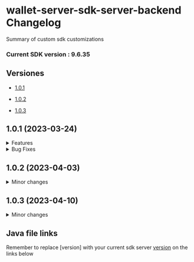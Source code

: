 
  

# wallet-server-sdk-server-backend Changelog

  

Summary of custom sdk customizations

  

### <span id="#current-version">Current SDK version : 9.6.35</span>

  

## Versiones

  

- [1.0.1](#v1.0.1)

- [1.0.2](#v1.0.2)

- [1.0.3](#v1.0.3)

  

<a  id="1.0.1"></a>

## 1.0.1 (2023-03-24)

  

<details>

<summary>Features</summary>

  

- Added an anti spoofing validation in [Match3D2DIDScanResponse](/facetec-servers/FaceTecSDK-custom-server-[version]/src/main/java/com/facetec/customserver/jsonObjects/responses/Match3D2DIDScanResponse.java)

```java

FaceTecLogging.info("Value for digitalIDSpoofStatusEnumInt " + this.digitalIDSpoofStatusEnumInt);

FaceTecLogging.info("Value for faceOnDocumentStatusEnumInt " + this.faceOnDocumentStatusEnumInt);

if(this.digitalIDSpoofStatusEnumInt == 1 && this.faceOnDocumentStatusEnumInt != 1) {

// Consider FORCED RETRY if Facetec Determines that the document is FAKE or NOT enough legible

FaceTecLogging.info("Entered in AntiSpoof Custom validation");

this.scanResultBlob = match3D2DIDScanResult.getScanResultBlob(FaceTecMatch3D2DIDScanResult.ResultBehaviorOverride.FORCE_RETRY);

}

```

  

</details>

  

<details>

<summary>Bug Fixes</summary>

  

- Removed a line from [MongoDatabase](/facetec-servers/FaceTecSDK-custom-server-[version]/src/main/java/com/facetec/customserver/database/MongoDatabase.java) in order to hide the value of mongoDBURI from the logs

  

```java

FaceTecLogging.info("MongoDB URI: " + serverConfig.mongoDBURI);

```

  

- Added a parameter to skipping OCR Confirmation screen in [Match3D2DIDScanResponse](/facetec-servers/FaceTecSDK-custom-server-[version]/src/main/java/com/facetec/customserver/jsonObjects/responses/Match3D2DIDScanResponse.java)

```java

this.scanResultBlob = match3D2DIDScanResult.getScanResultBlob(FaceTecMatch3D2DIDScanResult.ResultBehaviorOverride.SKIP_USER_CONFIRMATION);

```

  

</details>

  

<a  id="1.0.2"></a>

## 1.0.2 (2023-04-03)

  

<details>

<summary>Minor changes</summary>

  

- Added FaceTecLogging [Match3D2DIDScanResponse](/facetec-servers/FaceTecSDK-custom-server-[version]/src/main/java/com/facetec/customserver/jsonObjects/responses/Match3D2DIDScanResponse.java)

```java

try {

String  ocrData = match3D2DIDScanResult.ocrResults;

FaceTecLogging.info("Match3D2DIDScanResponse: Template name = " + ocrData.substring(ocrData.indexOf("templateName") + 15, ocrData.indexOf("templateType") - 3));

} catch (Exception  e) {

FaceTecLogging.info("Match3D2DIDScanResponse: Template name not found");

}

```

- Added FaceTecLogging [NewEnrollmentResponse](/facetec-servers/FaceTecSDK-custom-server-[version]/src/main/java/com/facetec/customserver/jsonObjects/responses/NewEnrollmentResponse.java)

```java

if(fraudUserListSearchResult != null && fraudUserListSearchResult.searchResults.size() > 0) {

FaceTecLogging.info("NewEnrollmentResponse: fraudUserListSearchResult.searchResults.size() = " + fraudUserListSearchResult.searchResults);

FaceTecLogging.info("NewEnrollmentResponse: fraudUserListSearchResult.searchResults.get(0).getScore() = " + fraudUserListSearchResult.searchResults);

}

else {

FaceTecLogging.info("NewEnrollmentResponse: fraudUserListSearchResult.searchResults.size() = 0");

}

```

</details>

<a  id="1.0.3"></a>
## 1.0.3 (2023-04-10)


<details>

<summary>Minor changes</summary>

-  Add lines of code, for the API response and code refactor [Match3D2DIDScanResponse](/facetec-servers/FaceTecSDK-custom-server-[version]/src/main/java/com/facetec/customserver/jsonObjects/responses/Match3D2DIDScanResponse.java) class:

  + Added code to extract the template name and type from the OCR results of the ID scan and store it in the response object for later use.
  + Added code to set the `isFakeImage` variable of the response object based on certain conditions.

```java
String ocrData = match3D2DIDScanResult.ocrResults;
String templateNameAndType = "";

try {
    templateNameAndType = ocrData.substring(ocrData.indexOf("templateName") + 15, ocrData.indexOf("templateType") - 3);

    FaceTecLogging.info("Match3D2DIDScanResponse: Template name = " + templateName);

} catch (Exception e) {
    FaceTecLogging.info("Match3D2DIDScanResponse: Template name not found");
}

// Assign the extracted template name and type to the response object
this.templateName = templateNameAndType;

....

// Set the isFakeImage variable based on certain conditions
this.isFakeImage = false; // Add line of code
try {
    if (this.digitalIDSpoofStatusEnumInt == 1 || this.faceOnDocumentStatusEnumInt != 1) {
        this.isFakeImage = true; // Add line of code
    }
}

```

</details>

  
  

## Java file links

Remember to replace [version] with your current sdk server [version](#current-version) on the links below
